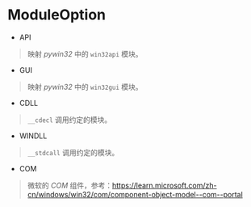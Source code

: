 # ModuleOption

* API
> 映射 *pywin32* 中的 `win32api` 模块。
* GUI
> 映射 *pywin32* 中的 `win32gui` 模块。
* CDLL
> `__cdecl` 调用约定的模块。
* WINDLL
> `__stdcall` 调用约定的模块。

* COM
> 微软的 *COM* 组件，参考：https://learn.microsoft.com/zh-cn/windows/win32/com/component-object-model--com--portal